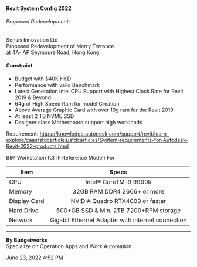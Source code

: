 #### Revit System Config 2022

###### Proposed Redevelopment:

Sensis Innovation Ltd \
Proposed Redevelopment of Merry Terrance \
at 4A- AP Seymoure Road, Hong Kong 

#### Constraint

- Budget with $40K HKD
- Performance with vaild Benchmark
- Latest Generation Intel CPU Support with Highest Clock Rate for Revit 2019 & Beyond
- 64g of High Speed Ram for model Creation
- Above Average Graphic Card with over 10g ram for the Revit 2019
- At least 2 TB NVME SSD
- Designer class Motherboard support high workloads

Requirement: <https://knowledge.autodesk.com/support/revit/learn-explore/caas/sfdcarticles/sfdcarticles/System-requirements-for-Autodesk-Revit-2022-products.html>

BIM Workstation (CITF Reference Model) For

| Item         |                       Specs                       |
|--------------|:-------------------------------------------------:|
| CPU          |              Intel® CoreTM i9 9900k               |
| Memory       |            32GB RAM DDR4 2666+ or more            |
| Display Card |          NVIDIA Quadro RTX4000 or faster          |
| Hard Drive   |      500+GB SSD & Min. 2TB 7200+RPM storage       |
| Network      | Gigabit Ethernet Adapter with internet connection |

---

**By Budgetworks**\
Specialize on
Operation Apps and Work Automation

June 23, 2022 4:52 PM